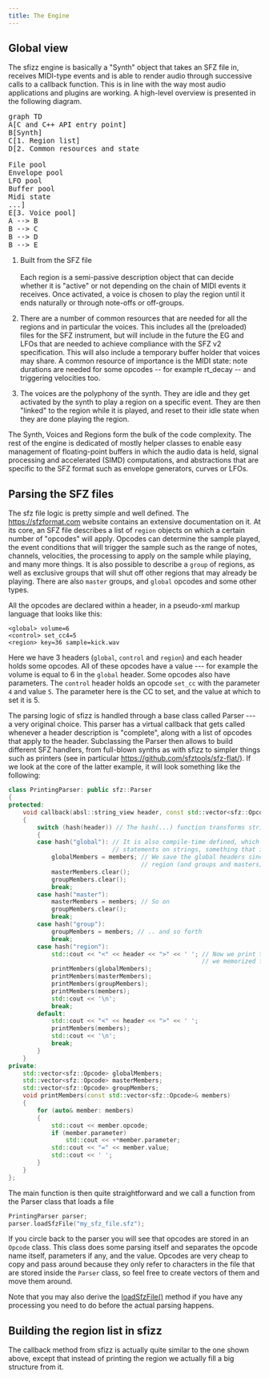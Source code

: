 ```yaml
---
title: The Engine
---
```

## Global view

The sfizz engine is basically a "Synth" object that takes an SFZ file in,
receives MIDI-type events and is able to render audio through successive calls
to a callback function. This is in line with the way most audio applications and
plugins are working. A high-level overview is presented in the following diagram.

<pre class="mermaid">
graph TD
A[C and C++ API entry point]
B[Synth]
C[1. Region list]
D[2. Common resources and state<br><br>File pool<br>Envelope pool<br>LFO pool<br>Buffer pool<br>Midi state<br>...]
E[3. Voice pool]
A --> B
B --> C
B --> D
B --> E
</pre>

1. Built from the SFZ file<br><br>
Each region is a semi-passive description object that can decide
whether it is "active" or not depending on the chain
of MIDI events it receives.
Once activated, a voice is
chosen to play the region until
it ends naturally or through
note-offs or off-groups.

2. There are a number of common resources that are needed for all the regions
and in particular the voices.
This includes all the (preloaded) files for the SFZ instrument, but will include
in the future the EG and LFOs that are needed to achieve compliance
with the SFZ v2 specification. This will also include a temporary buffer holder
that voices may share.
A common resource of importance is the MIDI state: note durations are needed
for some opcodes -- for example rt_decay -- and triggering velocities too.

3. The voices are the polyphony of the synth. They are idle
and they get activated by the synth to play a region on a specific event.
They are then "linked" to the region while it is played,
and reset to their idle state when they are done playing the region.

The Synth, Voices and Regions form the bulk of the code complexity. The rest of
the engine is dedicated of mostly helper classes to enable easy management of
floating-point buffers in which the audio data is held, signal processing and
accelerated (SIMD) computations, and abstractions that are specific to the SFZ
format such as envelope generators, curves or LFOs.

## Parsing the SFZ files

The sfz file logic is pretty simple and well defined.
The <https://sfzformat.com> website contains an extensive documentation on it.
At its core, an SFZ file describes a list of `region` objects on which a certain
number of "opcodes" will apply. Opcodes can determine the sample played,
the event conditions that will trigger the sample such as the range of notes,
channels, velocities, the processing to apply on the sample while playing,
and many more things. It is also possible to describe a `group` of regions,
as well as exclusive groups that will shut off other regions that may already
be playing. There are also `master` groups, and `global` opcodes
and some other types.

All the opcodes are declared within a header, in a pseudo-xml markup language
that looks like this:

```sfz
<global> volume=6
<control> set_cc4=5
<region> key=36 sample=kick.wav
```

Here we have 3 headers (`global`, `control` and `region`) and each header holds
some opcodes. All of these opcodes have a value --- for example the volume
is equal to 6 in the `global` header. Some opcodes also have parameters.
The `control` header holds an opcode `set_cc` with the parameter `4` and value `5`.
The parameter here is the CC to set, and the value at which to set it is 5.

The parsing logic of sfizz is handled through a base class called Parser --- a
very original choice. This parser has a virtual callback that gets called
whenever a header description is "complete", along with a list of opcodes that
apply to the header. Subclassing the Parser then allows to build different
SFZ handlers, from full-blown synths as with sfizz to simpler things such as
printers (see in particular <https://github.com/sfztools/sfz-flat/>). If we look
at the core of the latter example, it will look something like the following:

```cpp
class PrintingParser: public sfz::Parser
{
protected:
    void callback(absl::string_view header, const std::vector<sfz::Opcode>& members) final
    {
        switch (hash(header)) // The hash(...) function transforms strings to large integers
        {
        case hash("global"): // It is also compile-time defined, which allows to do switch-case
                             // statements on strings, something that is usually not possible
            globalMembers = members; // We save the global headers since they apply to the next
                                     // region (and groups and masters)
            masterMembers.clear();
            groupMembers.clear();
            break;
        case hash("master"):
            masterMembers = members; // So on
            groupMembers.clear();
            break;
        case hash("group"):
            groupMembers = members; // .. and so forth
            break;
        case hash("region"):
            std::cout << "<" << header << ">" << ' '; // Now we print the region along with all the opcodes
                                                      // we memorized from earlier headers.
            printMembers(globalMembers);
            printMembers(masterMembers);
            printMembers(groupMembers);
            printMembers(members);
            std::cout << '\n';
            break;
        default:
            std::cout << "<" << header << ">" << ' ';
            printMembers(members);
            std::cout << '\n';
            break;
        }
    }
private:
    std::vector<sfz::Opcode> globalMembers;
    std::vector<sfz::Opcode> masterMembers;
    std::vector<sfz::Opcode> groupMembers;
    void printMembers(const std::vector<sfz::Opcode>& members)
    {
        for (auto& member: members)
        {
            std::cout << member.opcode;
            if (member.parameter)
                std::cout << +*member.parameter;
            std::cout << "=" << member.value;
            std::cout << ' ';
        }
    }
};
```

The main function is then quite straightforward and we call a function
from the Parser class that loads a file

```cpp
PrintingParser parser;
parser.loadSfzFile("my_sfz_file.sfz");
```

If you circle back to the parser you will see that opcodes are stored in an
`Opcode` class. This class does some parsing itself and separates the opcode
name itself, parameters if any, and the value. Opcodes are very cheap to copy
and pass around because they only refer to characters in the file that are stored
inside the `Parser` class, so feel free to create vectors of them and move them
around.

Note that you may also derive the [loadSfzFile()] method if you have
any processing you need to do before the actual parsing happens.

## Building the region list in sfizz

The callback method from sfizz is actually quite similar to the one shown above,
except that instead of printing the region we actually fill a big structure from it.


[loadSfzFile()]: api/sfizz.hpp.md/#loadSfzFile
